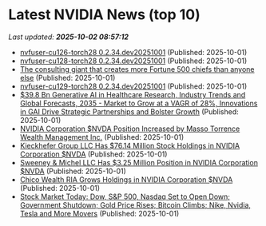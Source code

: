 # Latest NVIDIA News (top 10)
_Last updated: **2025-10-02 08:57:12**_

- [nvfuser-cu126-torch28 0.2.34.dev20251001](https://pypi.org/project/nvfuser-cu126-torch28/0.2.34.dev20251001/) (Published: 2025-10-01)
- [nvfuser-cu128-torch28 0.2.34.dev20251001](https://pypi.org/project/nvfuser-cu128-torch28/0.2.34.dev20251001/) (Published: 2025-10-01)
- [The consulting giant that creates more Fortune 500 chiefs than anyone else](https://fortune.com/2025/10/01/mckinsey-creates-more-fortune-500-ceos-than-anyone-else/) (Published: 2025-10-01)
- [nvfuser-cu129-torch28 0.2.34.dev20251001](https://pypi.org/project/nvfuser-cu129-torch28/0.2.34.dev20251001/) (Published: 2025-10-01)
- [$39.8 Bn Generative AI in Healthcare Research, Industry Trends and Global Forecasts, 2035 - Market to Grow at a VAGR of 28%, Innovations in GAI Drive Strategic Partnerships and Bolster Growth](https://www.globenewswire.com/news-release/2025/10/01/3159268/28124/en/39-8-Bn-Generative-AI-in-Healthcare-Research-Industry-Trends-and-Global-Forecasts-2035-Market-to-Grow-at-a-VAGR-of-28-Innovations-in-GAI-Drive-Strategic-Partnerships-and-Bolster-Gr.html) (Published: 2025-10-01)
- [NVIDIA Corporation $NVDA Position Increased by Masso Torrence Wealth Management Inc.](https://www.etfdailynews.com/2025/10/01/nvidia-corporation-nvda-position-increased-by-masso-torrence-wealth-management-inc/) (Published: 2025-10-01)
- [Kieckhefer Group LLC Has $76.14 Million Stock Holdings in NVIDIA Corporation $NVDA](https://www.etfdailynews.com/2025/10/01/kieckhefer-group-llc-has-76-14-million-stock-holdings-in-nvidia-corporation-nvda/) (Published: 2025-10-01)
- [Sweeney & Michel LLC Has $3.25 Million Position in NVIDIA Corporation $NVDA](https://www.etfdailynews.com/2025/10/01/sweeney-michel-llc-has-3-25-million-position-in-nvidia-corporation-nvda/) (Published: 2025-10-01)
- [Chico Wealth RIA Grows Holdings in NVIDIA Corporation $NVDA](https://www.etfdailynews.com/2025/10/01/chico-wealth-ria-grows-holdings-in-nvidia-corporation-nvda/) (Published: 2025-10-01)
- [Stock Market Today: Dow, S&P 500, Nasdaq Set to Open Down; Government Shutdown; Gold Price Rises; Bitcoin Climbs; Nike, Nvidia, Tesla and More Movers](https://biztoc.com/x/e5c0a475aae7bd19) (Published: 2025-10-01)
